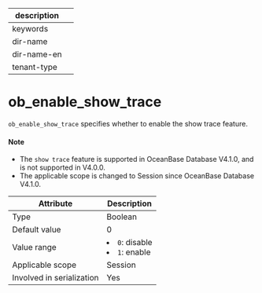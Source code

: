 |description||
|---|---|
|keywords||
|dir-name||
|dir-name-en||
|tenant-type||

# ob_enable_show_trace

`ob_enable_show_trace` specifies whether to enable the show trace feature.

<main id="notice" type='explain'>
 <h4>Note</h4>
 <ul>
 <li>The <code>show trace</code> feature is supported in OceanBase Database V4.1.0, and is not supported in V4.0.0.   </li>
 <li>The applicable scope is changed to Session since OceanBase Database V4.1.0.   </li>
 </ul>
</main>

| **Attribute** | **Description** |
|---------|------------------------------------------------------------------------------------------------------------|
| Type | Boolean |
| Default value | 0 |
| Value range | <li> `0`: disable</li>   <li> `1`: enable</li> |
| Applicable scope | Session |
| Involved in serialization | Yes |
